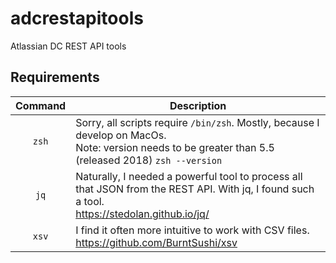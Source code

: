 # adcrestapitools
Atlassian DC REST API tools

## Requirements
| Command | Description |
| :---: | --- |
| `zsh` | Sorry, all scripts require `/bin/zsh`. Mostly, because I  develop on MacOs. <br>Note: version needs to be greater than 5.5 (released 2018) `zsh --version` |
| `jq` | Naturally, I needed a powerful tool to process all that JSON from the REST API. With jq, I found such a tool. <br>https://stedolan.github.io/jq/ |
| `xsv` | I find it often more intuitive to work with CSV files. <br>https://github.com/BurntSushi/xsv |
